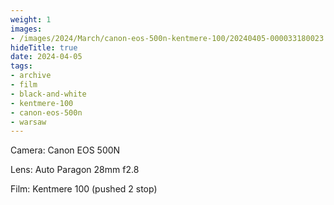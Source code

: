 ```yaml
---
weight: 1
images:
- /images/2024/March/canon-eos-500n-kentmere-100/20240405-000033180023.jpg
hideTitle: true
date: 2024-04-05
tags:
- archive
- film
- black-and-white
- kentmere-100
- canon-eos-500n
- warsaw
---
```


Camera: Canon EOS 500N

Lens: Auto Paragon 28mm f2.8

Film: Kentmere 100 (pushed 2 stop)
